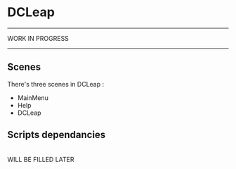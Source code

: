 # DCLeap
***********************
WORK IN PROGRESS
***********************
<h2>Scenes</h2>
There's three scenes in DCLeap :
<ul>
<li>MainMenu</li>
<li>Help</li>
<li>DCLeap</li>
</ul>
<h2>Scripts dependancies</h2>
<br/>WILL BE FILLED LATER
